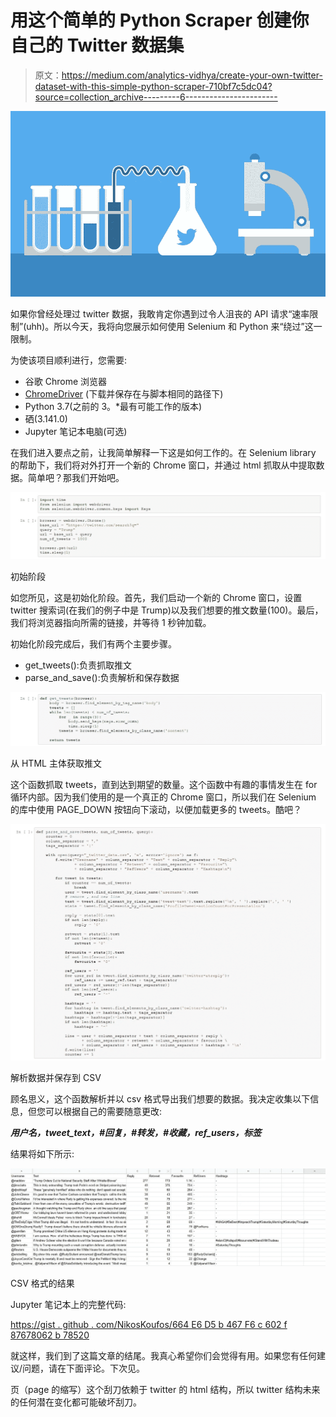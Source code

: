 # 用这个简单的 Python Scraper 创建你自己的 Twitter 数据集

> 原文：<https://medium.com/analytics-vidhya/create-your-own-twitter-dataset-with-this-simple-python-scraper-710bf7c5dc04?source=collection_archive---------6----------------------->

![](img/3cbe7d75b73a27285c8a448626c06a87.png)

如果你曾经处理过 twitter 数据，我敢肯定你遇到过令人沮丧的 API 请求“速率限制”(uhh)。所以今天，我将向您展示如何使用 Selenium 和 Python 来“绕过”这一限制。

为使该项目顺利进行，您需要:

*   谷歌 Chrome 浏览器
*   [ChromeDriver](https://chromedriver.chromium.org/downloads) (下载并保存在与脚本相同的路径下)
*   Python 3.7(之前的 3。*最有可能工作的版本)
*   硒(3.141.0)
*   Jupyter 笔记本电脑(可选)

在我们进入要点之前，让我简单解释一下这是如何工作的。在 Selenium library 的帮助下，我们将对外打开一个新的 Chrome 窗口，并通过 html 抓取从中提取数据。简单吧？那我们开始吧。

![](img/b74b478600164d99c280269d4ded951a.png)

初始阶段

如您所见，这是初始化阶段。首先，我们启动一个新的 Chrome 窗口，设置 twitter 搜索词(在我们的例子中是 Trump)以及我们想要的推文数量(100)。最后，我们将浏览器指向所需的链接，并等待 1 秒钟加载。

初始化阶段完成后，我们有两个主要步骤。

*   get_tweets():负责抓取推文
*   parse_and_save():负责解析和保存数据

![](img/5a6b534280fb7c1c0f0cd19fe8ecb1f1.png)

从 HTML 主体获取推文

这个函数抓取 tweets，直到达到期望的数量。这个函数中有趣的事情发生在 for 循环内部。因为我们使用的是一个真正的 Chrome 窗口，所以我们在 Selenium 的库中使用 PAGE_DOWN 按钮向下滚动，以便加载更多的 tweets。酷吧？

![](img/c444a4b5e3155c99644b32a15431e366.png)

解析数据并保存到 CSV

顾名思义，这个函数解析并以 csv 格式导出我们想要的数据。我决定收集以下信息，但您可以根据自己的需要随意更改:

***用户名，tweet_text，#回复，#转发，#收藏，ref_users，标签***

结果将如下所示:

![](img/44719e0b451a661b933e4942bad9345b.png)

CSV 格式的结果

Jupyter 笔记本上的完整代码:

[https://gist . github . com/NikosKoufos/664 E6 D5 b 467 F6 c 602 f 87678062 b 78520](https://gist.github.com/NikosKoufos/664e6d5b467f6c602f87678062b78520)

就这样，我们到了这篇文章的结尾。我真心希望你们会觉得有用。如果您有任何建议/问题，请在下面评论。下次见。

页（page 的缩写）这个刮刀依赖于 twitter 的 html 结构，所以 twitter 结构未来的任何潜在变化都可能破坏刮刀。
